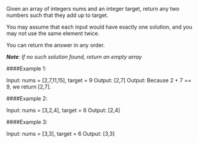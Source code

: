Given an array of integers nums and an integer target, return any two numbers such that they add up to target.

You may assume that each input would have exactly one solution, and you may not use the same element twice.

You can return the answer in any order.

_**Note**: If no such solution found, return an empty array_

####Example 1:

Input: nums = [2,7,11,15], target = 9
Output: [2,7]
Output: Because 2 + 7 == 9, we return [2,7].

####Example 2:

Input: nums = [3,2,4], target = 6
Output: [2,4]

####Example 3:

Input: nums = [3,3], target = 6
Output: [3,3]
